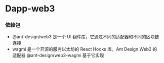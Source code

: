 # Dapp-web3

### 依赖包
- @ant-design/web3 是一个 UI 组件库，它通过不同的适配器和不同的区块链连接
- wagmi 是一个开源的服务以太坊的 React Hooks 库，Ant Design Web3 的适配器 @ant-design/web3-wagmi 基于它实现